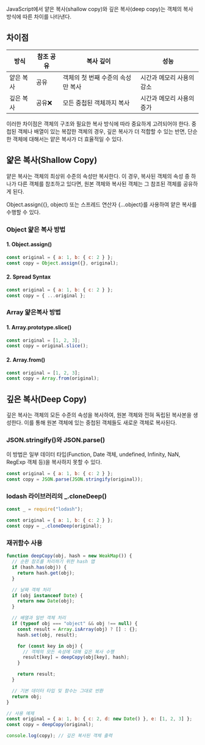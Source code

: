 JavaScript에서 얕은 복사(shallow copy)와 깊은 복사(deep copy)는 객체의 복사 방식에 따른 차이를 나타낸다.

## 차이점

| 방식      | 참조 공유 | 복사 깊이                         | 성능                      |
| --------- | --------- | --------------------------------- | ------------------------- |
| 얕은 복사 | 공유      | 객체의 첫 번째 수준의 속성만 복사 | 시간과 메모리 사용의 감소 |
| 깊은 복사 | 공유❌    | 모든 중첩된 객체까지 복사         | 시간과 메모리 사용의 증가 |

이러한 차이점은 객체의 구조와 필요한 복사 방식에 따라 중요하게 고려되어야 한다. 중첩된 객체나 배열이 있는 복잡한 객체의 경우, 깊은 복사가 더 적합할 수 있는 반면, 단순한 객체에 대해서는 얕은 복사가 더 효율적일 수 있다.

## 얉은 복사(Shallow Copy)

얕은 복사는 객체의 최상위 수준의 속성만 복사한다. 이 경우, 복사된 객체의 속성 중 하나가 다른 객체를 참조하고 있다면, 원본 객체와 복사된 객체는 그 참조된 객체를 공유하게 된다.

Object.assign({}, object) 또는 스프레드 연산자 {...object}를 사용하여 얕은 복사를 수행할 수 있다.

### Object 얉은 복사 방법

#### 1. Object.assign()

```javascript
const original = { a: 1, b: { c: 2 } };
const copy = Object.assign({}, original);
```

#### 2. Spread Syntax

```javascript
const original = { a: 1, b: { c: 2 } };
const copy = { ...original };
```

### Array 얉은복사 방법

#### 1. Array.prototype.slice()

```javascript
const original = [1, 2, 3];
const copy = original.slice();
```

#### 2. Array.from()

```javascript
const original = [1, 2, 3];
const copy = Array.from(original);
```

## 깊은 복사(Deep Copy)

깊은 복사는 객체의 모든 수준의 속성을 복사하여, 원본 객체와 전혀 독립된 복사본을 생성한다. 이를 통해 원본 객체에 있는 중첩된 객체들도 새로운 객체로 복사된다.

### JSON.stringify()와 JSON.parse()

이 방법은 일부 데이터 타입(Function, Date 객체, undefined, Infinity, NaN, RegExp 객체 등)을 복사하지 못할 수 있다.

```javascript
const original = { a: 1, b: { c: 2 } };
const copy = JSON.parse(JSON.stringify(original));
```

### lodash 라이브러리의 \_.cloneDeep()

```javascript
const _ = require("lodash");

const original = { a: 1, b: { c: 2 } };
const copy = _.cloneDeep(original);
```

### 재귀함수 사용

```javascript
function deepCopy(obj, hash = new WeakMap()) {
  // 순환 참조를 처리하기 위한 hash 맵
  if (hash.has(obj)) {
    return hash.get(obj);
  }

  // 날짜 객체 처리
  if (obj instanceof Date) {
    return new Date(obj);
  }

  // 배열과 일반 객체 처리
  if (typeof obj === "object" && obj !== null) {
    const result = Array.isArray(obj) ? [] : {};
    hash.set(obj, result);

    for (const key in obj) {
      // 객체의 모든 속성에 대해 깊은 복사 수행
      result[key] = deepCopy(obj[key], hash);
    }

    return result;
  }

  // 기본 데이터 타입 및 함수는 그대로 반환
  return obj;
}

// 사용 예제
const original = { a: 1, b: { c: 2, d: new Date() }, e: [1, 2, 3] };
const copy = deepCopy(original);

console.log(copy); // 깊은 복사된 객체 출력
```
